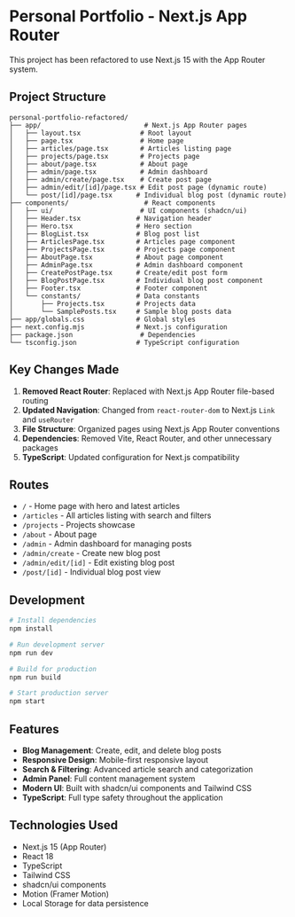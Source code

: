 # Personal Portfolio - Next.js App Router

This project has been refactored to use Next.js 15 with the App Router system.

## Project Structure

```
personal-portfolio-refactored/
├── app/                          # Next.js App Router pages
│   ├── layout.tsx               # Root layout
│   ├── page.tsx                 # Home page
│   ├── articles/page.tsx        # Articles listing page
│   ├── projects/page.tsx        # Projects page
│   ├── about/page.tsx           # About page
│   ├── admin/page.tsx           # Admin dashboard
│   ├── admin/create/page.tsx    # Create post page
│   ├── admin/edit/[id]/page.tsx # Edit post page (dynamic route)
│   └── post/[id]/page.tsx      # Individual blog post (dynamic route)
├── components/                   # React components
│   ├── ui/                      # UI components (shadcn/ui)
│   ├── Header.tsx              # Navigation header
│   ├── Hero.tsx                # Hero section
│   ├── BlogList.tsx            # Blog post list
│   ├── ArticlesPage.tsx        # Articles page component
│   ├── ProjectsPage.tsx        # Projects page component
│   ├── AboutPage.tsx           # About page component
│   ├── AdminPage.tsx           # Admin dashboard component
│   ├── CreatePostPage.tsx      # Create/edit post form
│   ├── BlogPostPage.tsx        # Individual blog post component
│   ├── Footer.tsx              # Footer component
│   └── constants/              # Data constants
│       ├── Projects.tsx        # Projects data
│       └── SamplePosts.tsx     # Sample blog posts data
├── app/globals.css             # Global styles
├── next.config.mjs             # Next.js configuration
├── package.json                 # Dependencies
└── tsconfig.json               # TypeScript configuration
```

## Key Changes Made

1. **Removed React Router**: Replaced with Next.js App Router file-based routing
2. **Updated Navigation**: Changed from `react-router-dom` to Next.js `Link` and `useRouter`
3. **File Structure**: Organized pages using Next.js App Router conventions
4. **Dependencies**: Removed Vite, React Router, and other unnecessary packages
5. **TypeScript**: Updated configuration for Next.js compatibility

## Routes

- `/` - Home page with hero and latest articles
- `/articles` - All articles listing with search and filters
- `/projects` - Projects showcase
- `/about` - About page
- `/admin` - Admin dashboard for managing posts
- `/admin/create` - Create new blog post
- `/admin/edit/[id]` - Edit existing blog post
- `/post/[id]` - Individual blog post view

## Development

```bash
# Install dependencies
npm install

# Run development server
npm run dev

# Build for production
npm run build

# Start production server
npm start
```

## Features

- **Blog Management**: Create, edit, and delete blog posts
- **Responsive Design**: Mobile-first responsive layout
- **Search & Filtering**: Advanced article search and categorization
- **Admin Panel**: Full content management system
- **Modern UI**: Built with shadcn/ui components and Tailwind CSS
- **TypeScript**: Full type safety throughout the application

## Technologies Used

- Next.js 15 (App Router)
- React 18
- TypeScript
- Tailwind CSS
- shadcn/ui components
- Motion (Framer Motion)
- Local Storage for data persistence

